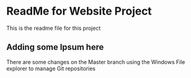 # ReadMe for Website Project

This is the readme file for this project

## Adding some Ipsum here

There are some changes on the Master branch using the Windows File explorer to manage Git repositories
